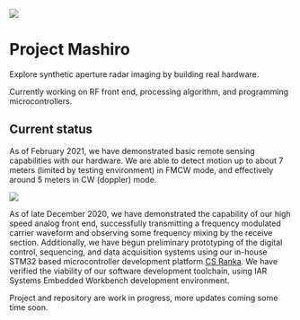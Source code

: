 ![](images/mashiro-fs-block3-cover3-full-compressed.jpg)

# Project Mashiro

Explore synthetic aperture radar imaging by building real hardware.

Currently working on RF front end, processing algorithm, and programming microcontrollers.

## Current status

As of February 2021, we have demonstrated basic remote sensing capabilities with our hardware. We are able to detect motion up to about 7 meters (limited by testing environment) in FMCW mode, and effectively around 5 meters in CW (doppler) mode. 

![](testing/mfs-testing-setup.jpg)

As of late December 2020, we have demonstrated the capability of our high speed analog front end, successfully transmitting a frequency modulated carrier waveform and observing some frequency mixing by the receive section.
Additionally, we have begun preliminary prototyping of the digital control, sequencing, and data acquisition systems using our in-house STM32 based microcontroller development platform [CS Ranka](https://github.com/criterionsignalworks/ranka). We have verified the viability of our software development toolchain, using IAR Systems Embedded Workbench development environment.

Project and repository are work in progress, more updates coming some time soon.
